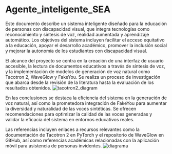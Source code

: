 # Agente_inteligente_SEA
Este documento describe un sistema inteligente diseñado para la educación de personas con discapacidad visual, que integra tecnologías como reconocimiento y síntesis de voz, realidad aumentada y aprendizaje automático. Los objetivos del sistema incluyen facilitar el acceso equitativo a la educación, apoyar el desarrollo académico, promover la inclusión social y mejorar la autonomía de los estudiantes con discapacidad visual.

El alcance del proyecto se centra en la creación de una interfaz de usuario accesible, la lectura de documentos educativos a través de síntesis de voz, y la implementación de modelos de generación de voz natural como Tacotron 2, WaveGlow y FakeYou. Se realiza un proceso de investigación que abarca desde la revisión de la literatura hasta la evaluación de los resultados obtenidos.
![tacotron2_diagram](https://github.com/alex-xvv/Agente_inteligente_SEA/assets/74154710/7d6ce785-a08d-4e83-89cf-4b220fef457d)

En las conclusiones se destaca la eficiencia del sistema en la generación de voz natural, así como la prometedora integración de FakeYou para aumentar la diversidad y naturalidad de las voces sintéticas. Se ofrecen recomendaciones para optimizar la calidad de las voces generadas y validar la eficacia del sistema en entornos educativos reales.

Las referencias incluyen enlaces a recursos relevantes como la documentación de Tacotron 2 en PyTorch y el repositorio de WaveGlow en GitHub, así como referencias académicas relacionadas con la aplicación móvil para asistencia de personas invidentes.
![diagrama](https://github.com/alex-xvv/Agente_inteligente_SEA/assets/74154710/410652c0-4e46-4010-9476-31e477f1f631)
